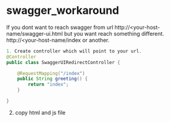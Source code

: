 # swagger_workaround

If you dont want to reach swagger from url http://<your-host-name/swagger-ui.html but you want reach something different.
http://<your-host-name/index or another.
```java
1. Create controller which will point to your url. 
@Controller
public class SwaggerUIRedirectController {

    @RequestMapping("/index")
    public String greeting() {
        return "index";
    }

}
```

2. copy html and js file
